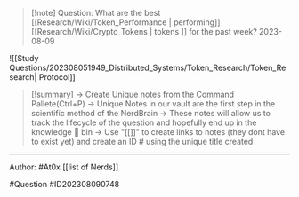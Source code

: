 
>[!note] Question: 
> What are the best [[Research/Wiki/Token_Performance | performing]] [[Research/Wiki/Crypto_Tokens | tokens ]] for the past week? 2023-08-09

![[Study Questions/202308051949_Distributed_Systems/Token_Research/Token_Research| Protocol]]

>[!summary] 
>-> Create Unique notes from the Command Pallete(Ctrl+P)
>-> Unique Notes in our vault are the first step in the scientific method of the NerdBrain
-> These notes will allow us to track the lifecycle of the question and hopefully end up in the knowledge 🧠 bin
-> Use "[[]]" to create links to notes (they dont have to exist yet) and create an ID # using the unique title created 



---


Author: #At0x [[list of Nerds]]

#Question #ID202308090748